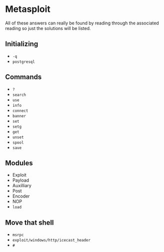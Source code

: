# Metasploit

All of these answers can really be found by reading through the associated reading so just the solutions will be listed.

## Initializing
* `-q`
* `postgresql`

## Commands
* `?`
* `search`
* `use`
* `info`
* `connect`
* `banner`
* `set`
* `setg`
* `get`
* `unset`
* `spool`
* `save`

## Modules
* Exploit
* Payload
* Auxilliary
* Post
* Encoder
* NOP
* `load`

## Move that shell
* `msrpc`
* `exploit/windows/http/icecast_header`
* `#`
